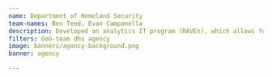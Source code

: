 ```yaml
---
name: Department of Homeland Security
team-names: Ben Teed, Evan Campanella
description: Developed an analytics IT program (RAVEn), which allows for information to be processed and stored quickly from multiple sources. RAVEn has reduced time and taxpayer dollars and has directly improved DHS’ ability to dismantle transnational criminal organizations and protect the nation.
filters: GoG-team dhs agency
image: banners/agency-background.png
banner: agency

---
```

